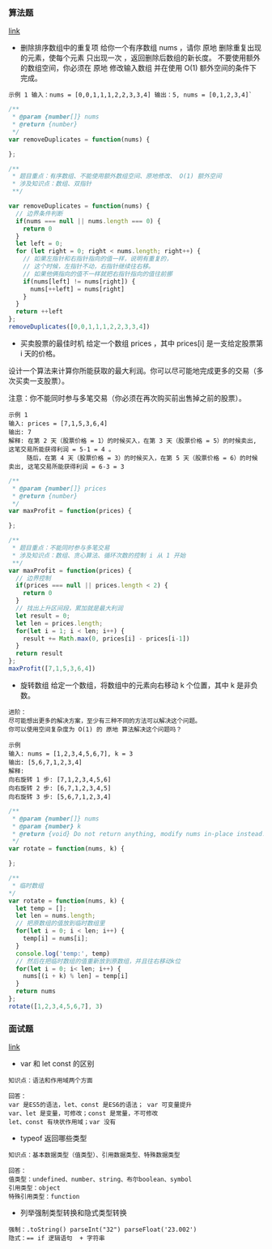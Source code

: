 ### 算法题
[link](https://leetcode-cn.com/leetbook/read/top-interview-questions-easy/x2gy9m/)

- 删除排序数组中的重复项
给你一个有序数组 nums ，请你 原地 删除重复出现的元素，使每个元素 只出现一次 ，返回删除后数组的新长度。
不要使用额外的数组空间，你必须在 原地 修改输入数组 并在使用 O(1) 额外空间的条件下完成。

``
示例 1
输入：nums = [0,0,1,1,1,2,2,3,3,4]
输出：5, nums = [0,1,2,3,4]`
``

```javascript
/**
 * @param {number[]} nums
 * @return {number}
 */
var removeDuplicates = function(nums) {

};
```

```javascript
/**
 * 题目重点：有序数组、不能使用额外数组空间、原地修改、 O(1) 额外空间
 * 涉及知识点：数组、双指针
 **/

var removeDuplicates = function(nums) {
  // 边界条件判断
  if(nums === null || nums.length === 0) {
    return 0
  }
  let left = 0;
  for (let right = 0; right < nums.length; right++) {
    // 如果左指针和右指针指向的值一样，说明有重复的，
    // 这个时候，左指针不动，右指针继续往右移。
    // 如果他俩指向的值不一样就把右指针指向的值往前挪
    if(nums[left] != nums[right]) {
      nums[++left] = nums[right]
    }
  }
  return ++left
};
removeDuplicates([0,0,1,1,1,2,2,3,3,4])
```

- 买卖股票的最佳时机
给定一个数组 prices ，其中 prices[i] 是一支给定股票第 i 天的价格。

设计一个算法来计算你所能获取的最大利润。你可以尽可能地完成更多的交易（多次买卖一支股票）。

注意：你不能同时参与多笔交易（你必须在再次购买前出售掉之前的股票）。

```
示例 1
输入: prices = [7,1,5,3,6,4]
输出: 7
解释: 在第 2 天（股票价格 = 1）的时候买入，在第 3 天（股票价格 = 5）的时候卖出, 这笔交易所能获得利润 = 5-1 = 4 。
     随后，在第 4 天（股票价格 = 3）的时候买入，在第 5 天（股票价格 = 6）的时候卖出, 这笔交易所能获得利润 = 6-3 = 3 
```

```javascript
/**
 * @param {number[]} prices
 * @return {number}
 */
var maxProfit = function(prices) {

};
```

```javascript
/**
 * 题目重点：不能同时参与多笔交易
 * 涉及知识点：数组、贪心算法、循环次数的控制 i 从 1 开始
 **/
var maxProfit = function(prices) {
  // 边界控制
  if(prices === null || prices.length < 2) {
    return 0
  }
  // 找出上升区间段，累加就是最大利润
  let result = 0;
  let len = prices.length;
  for(let i = 1; i < len; i++) {
    result += Math.max(0, prices[i] - prices[i-1])
  }
  return result
};
maxProfit([7,1,5,3,6,4])

```

- 旋转数组
给定一个数组，将数组中的元素向右移动 k 个位置，其中 k 是非负数。

```
进阶：
尽可能想出更多的解决方案，至少有三种不同的方法可以解决这个问题。
你可以使用空间复杂度为 O(1) 的 原地 算法解决这个问题吗？
```

```
示例
输入: nums = [1,2,3,4,5,6,7], k = 3
输出: [5,6,7,1,2,3,4]
解释:
向右旋转 1 步: [7,1,2,3,4,5,6]
向右旋转 2 步: [6,7,1,2,3,4,5]
向右旋转 3 步: [5,6,7,1,2,3,4]
```

```javascript
/**
 * @param {number[]} nums
 * @param {number} k
 * @return {void} Do not return anything, modify nums in-place instead.
 */
var rotate = function(nums, k) {

};
```

```javascript
/**
 * 临时数组
*/
var rotate = function(nums, k) {
  let temp = [];
  let len = nums.length;
  // 把原数组的值放到临时数组里
  for(let i = 0; i < len; i++) {
    temp[i] = nums[i];
  }
  console.log('temp:', temp)
  // 然后在把临时数组的值重新放到原数组，并且往右移动k位
  for(let i = 0; i< len; i++) {
    nums[(i + k) % len] = temp[i]
  }
  return nums
};
rotate([1,2,3,4,5,6,7], 3)
```

### 面试题
[link](https://github.com/luozyiii/front-end-interview/blob/main/07-%E7%9C%9F%E9%A2%98.md)

- var 和 let const 的区别
```
知识点：语法和作用域两个方面

回答：
var 是ES5的语法，let、const 是ES6的语法； var 可变量提升
var、let 是变量，可修改；const 是常量，不可修改
let、const 有块状作用域；var 没有
```

- typeof 返回哪些类型
```
知识点：基本数据类型（值类型）、引用数据类型、特殊数据类型

回答：
值类型：undefined、number、string、布尔boolean、symbol
引用类型：object
特殊引用类型：function
```

- 列举强制类型转换和隐式类型转换
```
强制：.toString() parseInt("32") parseFloat('23.002')
隐式：== if 逻辑语句  + 字符串
```